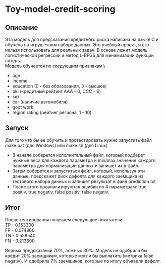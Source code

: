 # Toy-model-credit-scoring
## Описание
Эта модель для предсказания кредитного риска написана на языке С и обучена на игрушечном наборе данных. Это учебный проект, и его нельзя использовать для реальных задач. В основе лежит модель логистической регрессии и метод L-BFGS для минимизации функции потерь. \
Модель обучается по следующим признакам:\
- age
- income
- education (0 - без образования, 3 - высшее)
- bki (кредитный рейтинг ААА - 0, ССС - 6)
- sex
- car (наличие автомобиля)
- goot work
- region rating (рейтинг региона, 1 - 10)

## Запуск
Для того что бы ее обучить и протестировать нужно запустить файл make.bat (для Windows) или make.sh (для Linux)
- В начале соберется исполнительный файл, который подберет нужные веса для каждого параметра и min/max значение каждого параметра для нормализации данных и запишет их в файл.
- Затем соберется и запуститься файл, который, используя эти данные, предскажет риск дефолта для каждого заемщика из тестового набора данных и запишет результат в файл prediction.txt
- После этого проанализируются ошибки по 4 параметрам: true positiv, true negativ, false positiv, false negativ.
 
## Итог
После тестирования получаем следующие показатели:\
TP - 0.153300\
FP - 0.074860\
TN - 0.558540\
FN - 0.213300

Верных предсказаний 70%, ложных 30%. Модель не одобрила бы кредит 20% заемщикам, которые могли бы выплатить (метрика false negativ). И одобрила 7% заемщиков, которые по итогу объявили дефолт.
